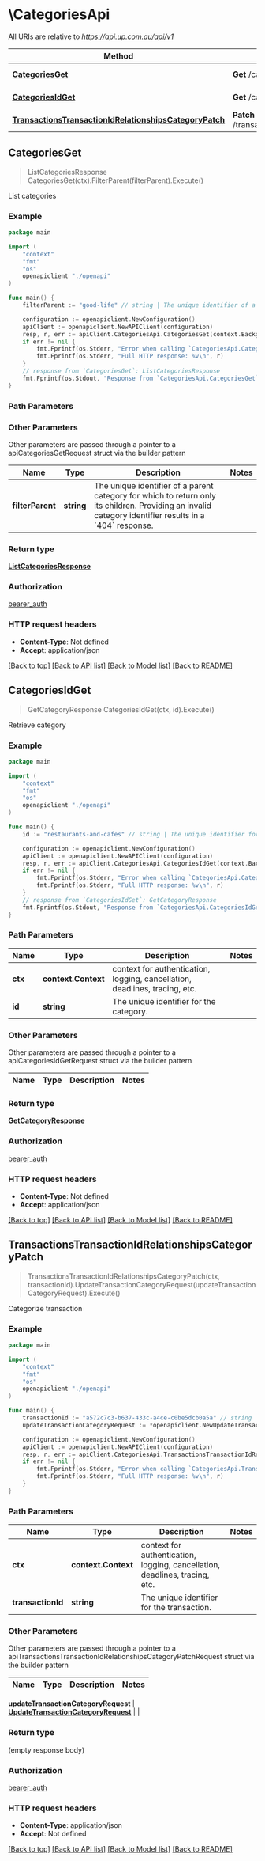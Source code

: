 # \CategoriesApi

All URIs are relative to *https://api.up.com.au/api/v1*

Method | HTTP request | Description
------------- | ------------- | -------------
[**CategoriesGet**](CategoriesApi.md#CategoriesGet) | **Get** /categories | List categories
[**CategoriesIdGet**](CategoriesApi.md#CategoriesIdGet) | **Get** /categories/{id} | Retrieve category
[**TransactionsTransactionIdRelationshipsCategoryPatch**](CategoriesApi.md#TransactionsTransactionIdRelationshipsCategoryPatch) | **Patch** /transactions/{transactionId}/relationships/category | Categorize transaction



## CategoriesGet

> ListCategoriesResponse CategoriesGet(ctx).FilterParent(filterParent).Execute()

List categories



### Example

```go
package main

import (
    "context"
    "fmt"
    "os"
    openapiclient "./openapi"
)

func main() {
    filterParent := "good-life" // string | The unique identifier of a parent category for which to return only its children. Providing an invalid category identifier results in a `404` response.  (optional)

    configuration := openapiclient.NewConfiguration()
    apiClient := openapiclient.NewAPIClient(configuration)
    resp, r, err := apiClient.CategoriesApi.CategoriesGet(context.Background()).FilterParent(filterParent).Execute()
    if err != nil {
        fmt.Fprintf(os.Stderr, "Error when calling `CategoriesApi.CategoriesGet``: %v\n", err)
        fmt.Fprintf(os.Stderr, "Full HTTP response: %v\n", r)
    }
    // response from `CategoriesGet`: ListCategoriesResponse
    fmt.Fprintf(os.Stdout, "Response from `CategoriesApi.CategoriesGet`: %v\n", resp)
}
```

### Path Parameters



### Other Parameters

Other parameters are passed through a pointer to a apiCategoriesGetRequest struct via the builder pattern


Name | Type | Description  | Notes
------------- | ------------- | ------------- | -------------
 **filterParent** | **string** | The unique identifier of a parent category for which to return only its children. Providing an invalid category identifier results in a &#x60;404&#x60; response.  | 

### Return type

[**ListCategoriesResponse**](ListCategoriesResponse.md)

### Authorization

[bearer_auth](../README.md#bearer_auth)

### HTTP request headers

- **Content-Type**: Not defined
- **Accept**: application/json

[[Back to top]](#) [[Back to API list]](../README.md#documentation-for-api-endpoints)
[[Back to Model list]](../README.md#documentation-for-models)
[[Back to README]](../README.md)


## CategoriesIdGet

> GetCategoryResponse CategoriesIdGet(ctx, id).Execute()

Retrieve category



### Example

```go
package main

import (
    "context"
    "fmt"
    "os"
    openapiclient "./openapi"
)

func main() {
    id := "restaurants-and-cafes" // string | The unique identifier for the category. 

    configuration := openapiclient.NewConfiguration()
    apiClient := openapiclient.NewAPIClient(configuration)
    resp, r, err := apiClient.CategoriesApi.CategoriesIdGet(context.Background(), id).Execute()
    if err != nil {
        fmt.Fprintf(os.Stderr, "Error when calling `CategoriesApi.CategoriesIdGet``: %v\n", err)
        fmt.Fprintf(os.Stderr, "Full HTTP response: %v\n", r)
    }
    // response from `CategoriesIdGet`: GetCategoryResponse
    fmt.Fprintf(os.Stdout, "Response from `CategoriesApi.CategoriesIdGet`: %v\n", resp)
}
```

### Path Parameters


Name | Type | Description  | Notes
------------- | ------------- | ------------- | -------------
**ctx** | **context.Context** | context for authentication, logging, cancellation, deadlines, tracing, etc.
**id** | **string** | The unique identifier for the category.  | 

### Other Parameters

Other parameters are passed through a pointer to a apiCategoriesIdGetRequest struct via the builder pattern


Name | Type | Description  | Notes
------------- | ------------- | ------------- | -------------


### Return type

[**GetCategoryResponse**](GetCategoryResponse.md)

### Authorization

[bearer_auth](../README.md#bearer_auth)

### HTTP request headers

- **Content-Type**: Not defined
- **Accept**: application/json

[[Back to top]](#) [[Back to API list]](../README.md#documentation-for-api-endpoints)
[[Back to Model list]](../README.md#documentation-for-models)
[[Back to README]](../README.md)


## TransactionsTransactionIdRelationshipsCategoryPatch

> TransactionsTransactionIdRelationshipsCategoryPatch(ctx, transactionId).UpdateTransactionCategoryRequest(updateTransactionCategoryRequest).Execute()

Categorize transaction



### Example

```go
package main

import (
    "context"
    "fmt"
    "os"
    openapiclient "./openapi"
)

func main() {
    transactionId := "a572c7c3-b637-433c-a4ce-c0be5dcb0a5a" // string | The unique identifier for the transaction. 
    updateTransactionCategoryRequest := *openapiclient.NewUpdateTransactionCategoryRequest(*openapiclient.NewCategoryInputResourceIdentifier("Type_example", "Id_example")) // UpdateTransactionCategoryRequest |  (optional)

    configuration := openapiclient.NewConfiguration()
    apiClient := openapiclient.NewAPIClient(configuration)
    resp, r, err := apiClient.CategoriesApi.TransactionsTransactionIdRelationshipsCategoryPatch(context.Background(), transactionId).UpdateTransactionCategoryRequest(updateTransactionCategoryRequest).Execute()
    if err != nil {
        fmt.Fprintf(os.Stderr, "Error when calling `CategoriesApi.TransactionsTransactionIdRelationshipsCategoryPatch``: %v\n", err)
        fmt.Fprintf(os.Stderr, "Full HTTP response: %v\n", r)
    }
}
```

### Path Parameters


Name | Type | Description  | Notes
------------- | ------------- | ------------- | -------------
**ctx** | **context.Context** | context for authentication, logging, cancellation, deadlines, tracing, etc.
**transactionId** | **string** | The unique identifier for the transaction.  | 

### Other Parameters

Other parameters are passed through a pointer to a apiTransactionsTransactionIdRelationshipsCategoryPatchRequest struct via the builder pattern


Name | Type | Description  | Notes
------------- | ------------- | ------------- | -------------

 **updateTransactionCategoryRequest** | [**UpdateTransactionCategoryRequest**](UpdateTransactionCategoryRequest.md) |  | 

### Return type

 (empty response body)

### Authorization

[bearer_auth](../README.md#bearer_auth)

### HTTP request headers

- **Content-Type**: application/json
- **Accept**: Not defined

[[Back to top]](#) [[Back to API list]](../README.md#documentation-for-api-endpoints)
[[Back to Model list]](../README.md#documentation-for-models)
[[Back to README]](../README.md)

